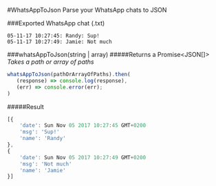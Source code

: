 #WhatsAppToJson
Parse your WhatsApp chats to JSON

###Exported WhatsApp chat (.txt)
```
05-11-17 10:27:45: Randy: Sup!
05-11-17 10:27:49: Jamie: Not much
```

###whatsAppToJson(string | array)
#####Returns a Promise<JSON[]>
*Takes a path or array of paths* 

```javascript
whatsAppToJson(pathOrArrayOfPaths).then(
   (response) => console.log(response),
   (err) => console.error(err);
)
```

#####Result
```javascript
[{
    'date': Sun Nov 05 2017 10:27:45 GMT+0200
    'msg': 'Sup!'
    'name': 'Randy'
},
{
    'date': Sun Nov 05 2017 10:27:49 GMT+0200
    'msg': 'Not much'
    'name': 'Jamie'
}]
```

